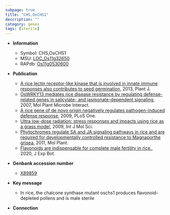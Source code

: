 ```yaml
---
subpage: true
title: "CHS,OsCHS1"
description: ""
category: genes
tags: [sterile]
---
```


* **Information**  
    + Symbol: CHS,OsCHS1  
    + MSU: [LOC_Os11g32650](http://rice.plantbiology.msu.edu/cgi-bin/ORF_infopage.cgi?orf=LOC_Os11g32650)  
    + RAPdb: [Os11g0530600](http://rapdb.dna.affrc.go.jp/viewer/gbrowse_details/irgsp1?name=Os11g0530600)  

* **Publication**  
    + [A rice lectin receptor-like kinase that is involved in innate immune responses also contributes to seed germination](http://www.ncbi.nlm.nih.gov/pubmed?term=A+rice+lectin+receptor-like+kinase+that+is+involved+in+innate+immune+responses+also+contributes+to+seed+germination%5BTitle%5D), 2013, Plant J.
    + [OsWRKY13 mediates rice disease resistance by regulating defense-related genes in salicylate- and jasmonate-dependent signaling](http://www.ncbi.nlm.nih.gov/pubmed?term=OsWRKY13+mediates+rice+disease+resistance+by+regulating+defense-related+genes+in+salicylate-+and+jasmonate-dependent+signaling%5BTitle%5D), 2007, Mol Plant Microbe Interact.
    + [A rice gene of de novo origin negatively regulates pathogen-induced defense response](http://www.ncbi.nlm.nih.gov/pubmed?term=A+rice+gene+of+de+novo+origin+negatively+regulates+pathogen-induced+defense+response%5BTitle%5D), 2009, PLoS One.
    + [Ultra low-dose radiation: stress responses and impacts using rice as a grass model](http://www.ncbi.nlm.nih.gov/pubmed?term=Ultra+low-dose+radiation:+stress+responses+and+impacts+using+rice+as+a+grass+model%5BTitle%5D), 2009, Int J Mol Sci.
    + [Phytochromes regulate SA and JA signaling pathways in rice and are required for developmentally controlled resistance to Magnaporthe grisea](http://www.ncbi.nlm.nih.gov/pubmed?term=Phytochromes+regulate+SA+and+JA+signaling+pathways+in+rice+and+are+required+for+developmentally+controlled+resistance+to+Magnaporthe+grisea%5BTitle%5D), 2011, Mol Plant.
    + [Flavonoids are indispensable for complete male fertility in rice.](http://www.ncbi.nlm.nih.gov/pubmed?term=Flavonoids+are+indispensable+for+complete+male+fertility+in+rice.%5BTitle%5D), 2020, J Exp Bot.

* **Genbank accession number**  
    + [X89859](http://www.ncbi.nlm.nih.gov/nuccore/X89859)

* **Key message**  
    + In rice, the chalcone synthase mutant oschs1 produces flavonoid-depleted pollens and is male sterile

* **Connection**  



